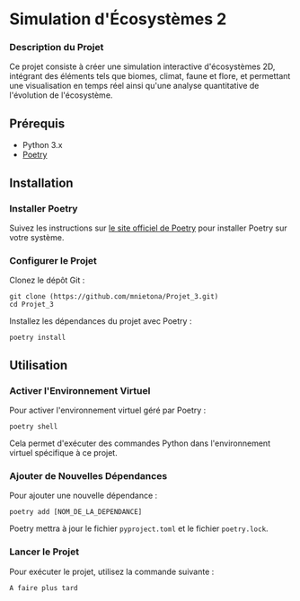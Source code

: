# Simulation d'Écosystèmes 2

### Description du Projet
Ce projet consiste à créer une simulation interactive d'écosystèmes 2D, intégrant des éléments tels que biomes, climat, faune et flore, et permettant une visualisation en temps réel ainsi qu'une analyse quantitative de l'évolution de l'écosystème.
## Prérequis

- Python 3.x
- [Poetry](https://python-poetry.org/)

## Installation

### Installer Poetry

Suivez les instructions sur [le site officiel de Poetry](https://python-poetry.org/docs/#installation) pour installer Poetry sur votre système.

### Configurer le Projet

Clonez le dépôt Git :

```shell
git clone (https://github.com/mnietona/Projet_3.git)
cd Projet_3
```

Installez les dépendances du projet avec Poetry :

```shell
poetry install
```

## Utilisation

### Activer l'Environnement Virtuel

Pour activer l'environnement virtuel géré par Poetry :

```shell
poetry shell
```

Cela permet d'exécuter des commandes Python dans l'environnement virtuel spécifique à ce projet.

### Ajouter de Nouvelles Dépendances

Pour ajouter une nouvelle dépendance :

```shell
poetry add [NOM_DE_LA_DEPENDANCE]
```

Poetry mettra à jour le fichier `pyproject.toml` et le fichier `poetry.lock`.

### Lancer le Projet

Pour exécuter le projet, utilisez la commande suivante :

```shell
A faire plus tard
```
